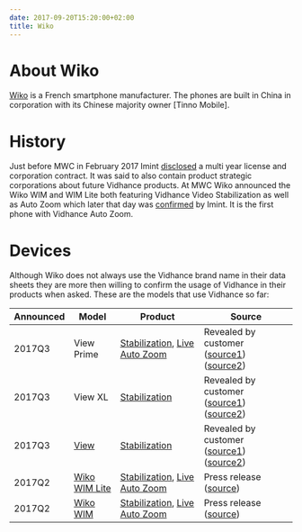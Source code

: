 ```yaml
---
date: 2017-09-20T15:20:00+02:00
title: Wiko
---
```

# About Wiko

[Wiko] is a French smartphone manufacturer. The phones are built in China in corporation with its Chinese majority owner [Tinno Mobile].

# History

Just before MWC in February 2017 Imint [disclosed](http://imint.se/nyheter/20170216-imint-och-wiko-mobile-tecknar-avtal/) a multi year license and corporation contract. It was said to also contain product strategic corporations about future Vidhance products. At MWC Wiko announced the Wiko WIM and WIM Lite both featuring Vidhance Video Stabilization as well as Auto Zoom which later that day was [confirmed](http://imint.se/nyheter/20170227-videostabilisering-live-autozoom-wiko-wim/) by Imint. It is the first phone with Vidhance Auto Zoom.

# Devices

Although Wiko does not always use the Vidhance brand name in their data sheets they are more then willing to confirm the usage of Vidhance in their products when asked. These are the models that use Vidhance so far:

| Announced | Model | Product | Source |
| ---- | ----- | ------- | -------- |
| 2017Q3 | View Prime | [Stabilization][VH_STAB], [Live Auto Zoom][VH_LAZ] | Revealed by customer ([source1](https://cdn.discordapp.com/attachments/350321080742969347/354273353521168395/Screenshot_20170904-163534.png)) ([source2](https://cdn.discordapp.com/attachments/350321080742969347/354277722203095051/Screenshot_20170904-165300.png)) |
| 2017Q3 | View XL | [Stabilization][VH_STAB] | Revealed by customer ([source1](https://cdn.discordapp.com/attachments/350321080742969347/354273353521168395/Screenshot_20170904-163534.png)) ([source2](https://cdn.discordapp.com/attachments/350321080742969347/354277722203095051/Screenshot_20170904-165300.png)) |
| 2017Q3 | [View][WIKO_VIEW] | [Stabilization][VH_STAB] | Revealed by customer ([source1](https://cdn.discordapp.com/attachments/350321080742969347/354273353521168395/Screenshot_20170904-163534.png)) ([source2](https://cdn.discordapp.com/attachments/350321080742969347/354277722203095051/Screenshot_20170904-165300.png)) |
| 2017Q2 | [Wiko WIM Lite][WIKO_WIMLITE] | [Stabilization][VH_STAB], [Live Auto Zoom][VH_LAZ] | Press release ([source](https://press.aktietorget.se/ImintImageIntelligence/82392/635328.pdf)) |
| 2017Q2 | [Wiko WIM][WIKO_WIM] | [Stabilization][VH_STAB], [Live Auto Zoom][VH_LAZ] | Press release ([source](https://press.aktietorget.se/ImintImageIntelligence/82392/635328.pdf)) |

[WIKO]: <http://world.wikomobile.com/>
[WIKO_WIM]: <http://world.wikomobile.com/wim/index.php>
[WIKO_WIMLITE]: <http://world.wikomobile.com/wim-lite/index.php>
[WIKO_VIEW]: <http://world.wikomobile.com/m1777-view-32gb>

[VH_STAB]: <http://vidhance.com/solutions/video-stabilization/>
[VH_LAZ]: <http://vidhance.com/solutions/live-auto-zoom/>
